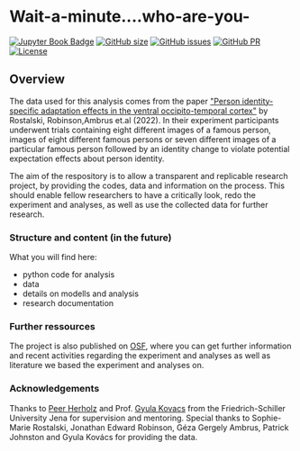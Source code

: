 # Wait-a-minute....who-are-you-

[![Jupyter Book Badge](https://jupyterbook.org/badge.svg)](http://www.peerherholz.github.io/MSc05_template_repository/)
[![GitHub size](https://img.shields.io/github/repo-size/PeerHerholz/MSc05_template_repository)](https://github.com/repronim/OHBMEducation-2022/archive/master.zip)
[![GitHub issues](https://img.shields.io/github/issues/PeerHerholz/MSc05_template_repository?style=plastic)](https://github.com/PeerHerholz/MSc05_template_repository/issues)
[![GitHub PR](https://img.shields.io/github/issues-pr/PeerHerholz/MSc05_template_repository)](https://github.com/PeerHerholz/MSc05_template_repository/pulls)
[![License](https://img.shields.io/github/license/PeerHerholz/MSc05_template_repository)](https://github.com/PeerHerholz/MSc05_template_repository)


## Overview
The data used for this analysis comes from the paper ["Person identity-specific adaptation effects in the ventral occipito-temporal cortex"](https://onlinelibrary.wiley.com/doi/full/10.1111/ejn.15604?utm_campaign=RESR_MRKT_Researcher_inbound&af=R&utm_medium=referral&utm_source=researcher_app&sid=researcher) by Rostalski, Robinson,Ambrus et.al (2022). In their experiment participants underwent trials containing eight different images of a famous person, images of eight different famous persons or seven different images of a particular famous person followed by an identity change to violate potential expectation effects about person identity.

The aim of the respository is to allow a transparent and replicable research project, by providing the codes, data and information on the process. This should enable fellow researchers to have a critically look, redo the experiment and analyses, as well as use the collected data for further research.

### Structure and content (in the future)
What you will find here:
- python code for analysis
- data
- details on modells and analysis
- research documentation

### Further ressources
The project is also published on [OSF](https://osf.io/aenpr/?view_only=026c7375139f4cceb16d0242692d7092), where you can get further information and recent activities regarding the experiment and analyses as well as literature we based the experiment and analyses on.

### Acknowledgements
Thanks to [Peer Herholz](http://peerherholz.github.io/) and Prof. [Gyula Kovacs](http://cogsci.uni-jena.de/) from the Friedrich-Schiller University Jena for supervision and mentoring. Special thanks to Sophie-Marie Rostalski, Jonathan Edward Robinson, Géza Gergely Ambrus, Patrick Johnston and Gyula Kovács for providing the data.
